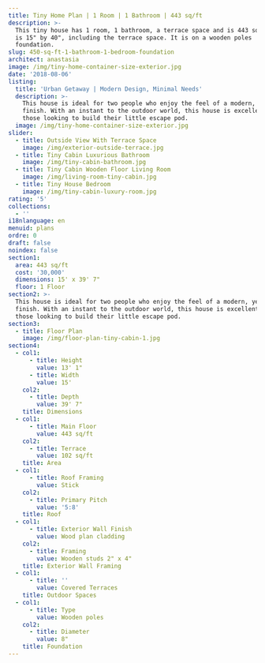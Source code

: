 ```yaml
---
title: Tiny Home Plan | 1 Room | 1 Bathroom | 443 sq/ft
description: >-
  This tiny house has 1 room, 1 bathroom, a terrace space and is 443 sq/ft. It
  is 15" by 40", including the terrace space. It is on a wooden poles
  foundation.
slug: 450-sq-ft-1-bathroom-1-bedroom-foundation
architect: anastasia
image: /img/tiny-home-container-size-exterior.jpg
date: '2018-08-06'
listing:
  title: 'Urban Getaway | Modern Design, Minimal Needs'
  description: >-
    This house is ideal for two people who enjoy the feel of a modern, yet warm
    finish. With an instant to the outdoor world, this house is excellent for
    those looking to build their little escape pod.
  image: /img/tiny-home-container-size-exterior.jpg
slider:
  - title: Outside View With Terrace Space
    image: /img/exterior-outside-terrace.jpg
  - title: Tiny Cabin Luxurious Bathroom
    image: /img/tiny-cabin-bathroom.jpg
  - title: Tiny Cabin Wooden Floor Living Room
    image: /img/living-room-tiny-cabin.jpg
  - title: Tiny House Bedroom
    image: /img/tiny-cabin-luxury-room.jpg
rating: '5'
collections:
  - ''
i18nlanguage: en
menuid: plans
ordre: 0
draft: false
noindex: false
section1:
  area: 443 sq/ft
  cost: '30,000'
  dimensions: 15' x 39' 7"
  floor: 1 Floor
section2: >-
  This house is ideal for two people who enjoy the feel of a modern, yet warm
  finish. With an instant to the outdoor world, this house is excellent for
  those looking to build their little escape pod.
section3:
  - title: Floor Plan
    image: /img/floor-plan-tiny-cabin-1.jpg
section4:
  - col1:
      - title: Height
        value: 13' 1"
      - title: Width
        value: 15'
    col2:
      - title: Depth
        value: 39' 7"
    title: Dimensions
  - col1:
      - title: Main Floor
        value: 443 sq/ft
    col2:
      - title: Terrace
        value: 102 sq/ft
    title: Area
  - col1:
      - title: Roof Framing
        value: Stick
    col2:
      - title: Primary Pitch
        value: '5:8'
    title: Roof
  - col1:
      - title: Exterior Wall Finish
        value: Wood plan cladding
    col2:
      - title: Framing
        value: Wooden studs 2" x 4"
    title: Exterior Wall Framing
  - col1:
      - title: ''
        value: Covered Terraces
    title: Outdoor Spaces
  - col1:
      - title: Type
        value: Wooden poles
    col2:
      - title: Diameter
        value: 8"
    title: Foundation
---
```



